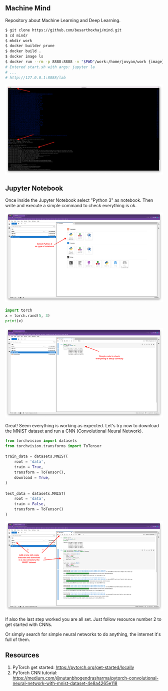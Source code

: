 ## Machine Mind

Repository about Machine Learning and Deep Learning.

```sh
$ git clone https://github.com/besarthoxhaj/mind.git
$ cd mind/
$ mkdir work
$ docker builder prune
$ docker build .
$ docker image ls
$ docker run --rm -p 8888:8888 -v "$PWD"/work:/home/jovyan/work {image}
# Entered start.sh with args: jupyter la
# ...
# http://127.0.0.1:8888/lab
```

![000](./screenshots/000.png)

## Jupyter Notebook

Once inside the Jupyter Notebook select "Python 3" as notebook. Then
write and execute a simple command to check everything is ok.

![001](./screenshots/001.png)

```py
import torch
x = torch.rand(5, 3)
print(x)
```

![002](./screenshots/002.png)

Great! Seem everything is working as expected. Let's try now to download
the MNIST dataset and run a CNN (Convolutional Neural Network).

```py
from torchvision import datasets
from torchvision.transforms import ToTensor

train_data = datasets.MNIST(
    root = 'data',
    train = True,
    transform = ToTensor(),
    download = True,
)

test_data = datasets.MNIST(
    root = 'data',
    train = False,
    transform = ToTensor()
)
```

![003](./screenshots/003.png)

If also the last step worked you are all set. Just follow resource
number 2 to get started with CNNs.

Or simply search for simple neural networks to do anything, the internet
it's full of them.

## Resources

1. PyTorch get started: https://pytorch.org/get-started/locally
2. PyTorch CNN tutorial: https://medium.com/@nutanbhogendrasharma/pytorch-convolutional-neural-network-with-mnist-dataset-4e8a4265e118
